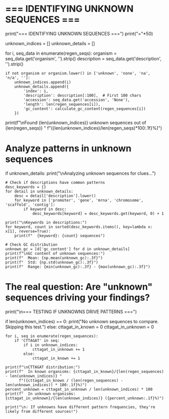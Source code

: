 
# === IDENTIFYING UNKNOWN SEQUENCES ===
print("=== IDENTIFYING UNKNOWN SEQUENCES ===")
print("="*50)

unknown_indices = []
unknown_details = []

for i, seq_data in enumerate(regen_seqs):
    organism = seq_data.get('organism', '').strip()
    description = seq_data.get('description', '').strip()

    if not organism or organism.lower() in ['unknown', 'none', 'na', 'n/a', '']:
        unknown_indices.append(i)
        unknown_details.append({
            'index': i,
            'description': description[:100],  # First 100 chars
            'accession': seq_data.get('accession', 'None'),
            'length': len(regen_sequences[i]),
            'gc_content': calculate_gc_content(regen_sequences[i])
        })

print(f"\nFound {len(unknown_indices)} unknown sequences out of {len(regen_seqs)} "
      f"({len(unknown_indices)/len(regen_seqs)*100:.1f}%)")

# Analyze patterns in unknown sequences
if unknown_details:
    print("\nAnalyzing unknown sequences for clues...")

    # Check if descriptions have common patterns
    desc_keywords = {}
    for detail in unknown_details:
        desc = detail['description'].lower()
        for keyword in ['promoter', 'gene', 'mrna', 'chromosome', 'scaffold', 'contig']:
            if keyword in desc:
                desc_keywords[keyword] = desc_keywords.get(keyword, 0) + 1

    print("\nKeywords in descriptions:")
    for keyword, count in sorted(desc_keywords.items(), key=lambda x: x[1], reverse=True):
        print(f"  {keyword}: {count} sequences")

    # Check GC distribution
    unknown_gc = [d['gc_content'] for d in unknown_details]
    print(f"\nGC content of unknown sequences:")
    print(f"  Mean: {np.mean(unknown_gc):.3f}")
    print(f"  Std: {np.std(unknown_gc):.3f}")
    print(f"  Range: {min(unknown_gc):.3f} - {max(unknown_gc):.3f}")

# The real question: Are "unknown" sequences driving your findings?
print("\n=== TESTING IF UNKNOWNS DRIVE PATTERNS ===")

if len(unknown_indices) == 0:
    print("No unknown sequences to compare. Skipping this test.")
else:
    cttagat_in_known = 0
    cttagat_in_unknown = 0

    for i, seq in enumerate(regen_sequences):
        if 'CTTAGAT' in seq:
            if i in unknown_indices:
                cttagat_in_unknown += 1
            else:
                cttagat_in_known += 1

    print(f"\nCTTAGAT distribution:")
    print(f"  In known organisms: {cttagat_in_known}/{len(regen_sequences) - len(unknown_indices)} "
          f"({cttagat_in_known / (len(regen_sequences) - len(unknown_indices)) * 100:.1f}%)")
    percent_unknown = cttagat_in_unknown / len(unknown_indices) * 100
    print(f"  In unknown organisms: {cttagat_in_unknown}/{len(unknown_indices)} ({percent_unknown:.1f}%)")

    print("\n💡 If unknowns have different pattern frequencies, they're likely from different sources!")
